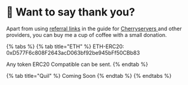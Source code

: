 # 💟 Want to say thank you?

Apart from using [referral links](release-notes-and-prerequisites/required-hardware.md) in the guide for [Cherryservers ](https://www.cherryservers.com/?affiliate=676XHODW)and other providers, you can buy me a cup of coffee with a small donation.

{% tabs %}
{% tab title="ETH" %}
ETH-ERC20: 0xD577F6c808F2643acD063bf92be945bFf50CBb83

Any token ERC20 Compatible can be sent.
{% endtab %}

{% tab title="Quil" %}
Coming Soon
{% endtab %}
{% endtabs %}
